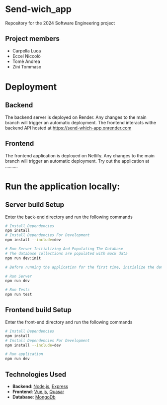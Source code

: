 # Send-wich_app

Repository for the 2024 Software Engineering project

## Project members

- Carpella Luca
- Eccel Niccolò
- Tomè Andrea
- Zini Tommaso

# Deployment

## Backend

The backend server is deployed on Render. Any changes to the main branch will trigger an automatic deployment.
The frontend interacts withe backend API hosted at https://send-which-app.onrender.com

## Frontend

The frontend application is deployed on Netlify. Any changes to the main branch will trigger an automatic deployment.
Try out the application at ..........

# Run the application locally:

## Server build Setup

Enter the back-end directory and run the following commands

```bash
# Install Dependencies
npm install
# Install Dependencies For Development
npm install --include=dev

# Run Server Initializing And Populating The Database
# The database collections are populated with mock data
npm run dev:init

# Before running the application for the first time, initialize the database

# Run Server
npm run dev

# Run Tests
npm run test
```

## Frontend build Setup

Enter the front-end directory and run the following commands

```bash
# Install Dependencies
npm install
# Install Dependencies For Development
npm install --include=dev

# Run application
npm run dev
```

## Technologies Used

- **Backend**: [Node.js](https://nodejs.org/), [Express](https://expressjs.com/)
- **Frontend**: [Vue.js](https://vuejs.org/), [Quasar](https://quasar.dev/)
- **Database**: [MongoDb](https://www.mongodb.com/)
